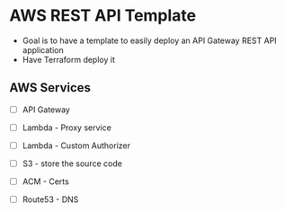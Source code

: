 # AWS REST API Template
- Goal is to have a template to easily deploy an API Gateway REST API application
- Have Terraform deploy it



## AWS Services
- [ ] API Gateway
- [ ] Lambda - Proxy service
- [ ] Lambda - Custom Authorizer
- [ ] S3 - store the source code
- [ ] ACM - Certs
- [ ] Route53 - DNS




